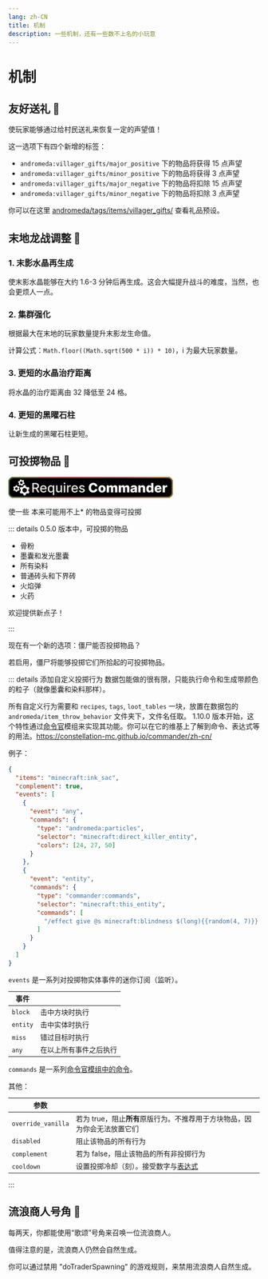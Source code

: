 ```yaml
---
lang: zh-CN
title: 机制
description: 一些机制，还有一些数不上名的小玩意
---
```


# 机制

## 友好送礼 🎁<Badge type="tip" text="^0.9.0" />

使玩家能够通过给村民送礼来恢复一定的声望值！

这一选项下有四个新增的标签：
* `andromeda:villager_gifts/major_positive` 下的物品将获得 15 点声望
* `andromeda:villager_gifts/minor_positive` 下的物品将获得 3 点声望
* `andromeda:villager_gifts/major_negative` 下的物品将扣除 15 点声望
* `andromeda:villager_gifts/minor_negative` 下的物品将扣除 3 点声望

你可以在这里 [andromeda/tags/items/villager_gifts/](https://github.com/melontini/andromeda/tree/1.19-fabric/src/main/resources/data/andromeda/tags/items/villager_gifts) 查看礼品预设。

## 末地龙战调整 🐉<Badge type="tip" text="^0.6.0" />

### 1. 末影水晶再生成

使末影水晶能够在大约 1.6-3 分钟后再生成。这会大幅提升战斗的难度，当然，也会更烦人一点。

### 2. 集群强化

根据最大在末地的玩家数量提升末影龙生命值。

计算公式：`Math.floor((Math.sqrt(500 * i)) * 10)`，i 为最大玩家数量。

### 3. 更短的水晶治疗距离

将水晶的治疗距离由 32 降低至 24 格。

### 4. 更短的黑曜石柱

让新生成的黑曜石柱更短。

## 可投掷物品 🥏<Badge type="tip" text="^0.5.0" />
[![需要命令官模组](https://raw.githubusercontent.com/constellation-mc/commander/documentation/docs/public/badges/requires/compacter_vector.svg)](https://modrinth.com/mod/cmd)

使一些 本来可能用不上* 的物品变得可投掷

::: details 0.5.0 版本中，可投掷的物品


* 骨粉
* 墨囊和发光墨囊
* 所有染料
* 普通砖头和下界砖
* 火焰弹
* 火药

欢迎提供新点子！

:::

现在有一个新的选项：僵尸能否投掷物品？

若启用，僵尸将能够投掷它们所拾起的可投掷物品。

::: details 添加自定义投掷行为
数据包能做的很有限，只能执行命令和生成带颜色的粒子（就像墨囊和染料那样）。

所有自定义行为需要和 `recipes`, `tags`, `loot_tables` 一块，放置在数据包的 `andromeda/item_throw_behavior` 文件夹下，文件名任取。
1.10.0 版本开始，这个特性通过[命令官](https://modrinth.com/mod/cmd)模组来实现其功能。你可以在它的维基上了解到命令、表达式等的用法。https://constellation-mc.github.io/commander/zh-cn/

例子：

```json
{
  "items": "minecraft:ink_sac",
  "complement": true,
  "events": [
    {
      "event": "any",
      "commands": {
        "type": "andromeda:particles",
        "selector": "minecraft:direct_killer_entity",
        "colors": [24, 27, 50]
      }
    },
    {
      "event": "entity",
      "commands": {
        "type": "commander:commands",
        "selector": "minecraft:this_entity",
        "commands": [
          "/effect give @s minecraft:blindness $(long){{random(4, 7)}} 0 true"
        ]
      }
    }
  ]
}
```

`events` 是一系列对投掷物实体事件的迷你订阅（监听）。

| 事件  |   |
|---|---|
| `block`  | 击中方块时执行  |
| `entity`  | 击中实体时执行  |
| `miss`  | 错过目标时执行  |
| `any`  | 在以上所有事件之后执行  |

`commands` 是一系列[命令官模组中的命令](https://constellation-mc.github.io/commander/zh-cn/Commands)。

其他：

| 参数  |   |
|---|---|
| `override_vanilla`  | 若为 true，阻止**所有**原版行为。不推荐用于方块物品，因为你会无法放置它们  |
| `disabled`  | 阻止该物品的所有行为  |
| `complement`  | 若为 false，阻止该物品的所有非投掷行为  |
| `cooldown`  | 设置投掷冷却（刻）。接受数字与[表达式](https://constellation-mc.github.io/commander/zh-cn/Expressions)  |

:::

## 流浪商人号角 🐐<Badge type="tip" text="^0.4" />

每两天，你都能使用“歌颂”号角来召唤一位流浪商人。

值得注意的是，流浪商人仍然会自然生成。

你可以通过禁用 \"doTraderSpawning\" 的游戏规则，来禁用流浪商人自然生成。
